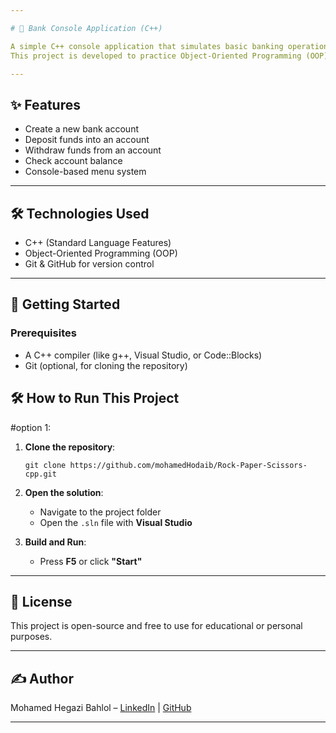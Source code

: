```yaml
---

# 🏦 Bank Console Application (C++)

A simple C++ console application that simulates basic banking operations such as account creation, deposit, withdrawal, and balance inquiry.  
This project is developed to practice Object-Oriented Programming (OOP) principles and console-based user interaction.

---
```


## ✨ Features

- Create a new bank account
- Deposit funds into an account
- Withdraw funds from an account
- Check account balance
- Console-based menu system

---

## 🛠️ Technologies Used

- C++ (Standard Language Features)
- Object-Oriented Programming (OOP)
- Git & GitHub for version control

---

## 🚀 Getting Started

### Prerequisites
- A C++ compiler (like g++, Visual Studio, or Code::Blocks)
- Git (optional, for cloning the repository)


## 🛠️ How to Run This Project
#option 1:
1. **Clone the repository**:
   ```
   git clone https://github.com/mohamedHodaib/Rock-Paper-Scissors-cpp.git
   ```

2. **Open the solution**:
   - Navigate to the project folder  
   - Open the `.sln` file with **Visual Studio**

3. **Build and Run**:
   - Press **F5** or click **"Start"**

---

## 📄 License
This project is open-source and free to use for educational or personal purposes.

---

## ✍️ Author
Mohamed Hegazi Bahlol – [LinkedIn](https://www.linkedin.com/in/mohamed-hodaib-2670b2344) | [GitHub](https://github.com/mohamedHodaib)



---


